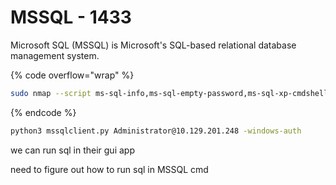 # MSSQL - 1433

Microsoft SQL (MSSQL) is Microsoft's SQL-based relational database management system.

{% code overflow="wrap" %}
```bash
sudo nmap --script ms-sql-info,ms-sql-empty-password,ms-sql-xp-cmdshell,ms-sql-config,ms-sql-ntlm-info,ms-sql-tables,ms-sql-hasdbaccess,ms-sql-dac,ms-sql-dump-hashes --script-args mssql.instance-port=1433,mssql.username=sa,mssql.password=,mssql.instance-name=MSSQLSERVER -sV -p 1433 10.129.201.248
```
{% endcode %}

```bash
python3 mssqlclient.py Administrator@10.129.201.248 -windows-auth
```

we can run sql in their gui app

need to figure out how to run sql in MSSQL cmd
